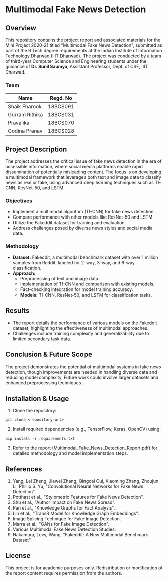 # Multimodal Fake News Detection


## Overview

This repository contains the project report and associated materials for the Mini Project 2020-21 titled "Multimodal Fake News Detection", submitted as part of the B.Tech degree requirements at the Indian Institute of Information Technology Dharwad (IIIT Dharwad). The project was conducted by a team of third-year Computer Science and Engineering students under the guidance of **Dr. Sunil Saumya**, Assistant Professor, Dept. of CSE, IIIT Dharwad.

### Team

|Name|Regd. No|
|-|-|
|Shaik Fharook| 18BCS091|
|Gurram Rithika| 18BCS031|
|Pravalika| 18BCS070|
|Godina Pranav| 18BCS028|


## Project Description

The project addresses the critical issue of fake news detection in the era of accessible information, where social media platforms enable rapid dissemination of potentially misleading content. The focus is on developing a multimodal framework that leverages both text and image data to classify news as real or fake, using advanced deep learning techniques such as TI-CNN, ResNet-50, and LSTM.

### Objectives
- Implement a multimodal algorithm (TI-CNN) for fake news detection.
- Compare performance with other models like ResNet-50 and LSTM.
- Utilize the Fakeddit dataset for training and evaluation.
- Address challenges posed by diverse news styles and social media data.

### Methodology

- **Dataset:** Fakeddit, a multimodal benchmark dataset with over 1 million samples from Reddit, labeled for 2-way, 3-way, and 6-way classification.
- **Approach:**
    -  Preprocessing of text and image data.
    - Implementation of TI-CNN and comparison with existing models.
    - Fact-checking integration for model training accuracy.
    - **Models:** TI-CNN, ResNet-50, and LSTM for classification tasks.


## Results
- The report details the performance of various models on the Fakeddit dataset, highlighting the effectiveness of multimodal approaches.
- Challenges include training complexity and generalizability due to limited secondary task data.

## Conclusion & Future Scope

The project demonstrates the potential of multimodal systems in fake news detection, though improvements are needed in handling diverse data and reducing model complexity. Future work could involve larger datasets and enhanced preprocessing techniques.


## Installation & Usage

1. Clone the repository:

```
git clone <repository-url>
```
2. Install required dependencies (e.g., TensorFlow, Keras, OpenCV) using:

```
pip install -r requirements.txt
```

3. Refer to the report (Multimodal_Fake_News_Detection_Report.pdf) for detailed methodology and model implementation steps.


## References

1.  Yang, Lei Zheng, Jiawei Zhang, Qingcai Cui, Xiaoming Zhang, Zhoujun Li, Phillip S. Yu, "Convolutional Neural Networks for Fake News Detection".
2. Potthast et al., "Stylometric Features for Fake News Detection".
3.  Shu et al., "Author Impact on Fake News Spread".
4. Pan et al., "Knowledge Graphs for Fact Analysis".
5. Lin et al., "TransR Model for Knowledge Graph Embeddings".
6. Image Splicing Technique for Fake Image Detection.
7. Marra et al., "GANs for Fake Image Detection".
8.  Various Multimodal Fake News Detection Studies.
11. Nakamura, Levy, Wang, "Fakeddit: A New Multimodal Benchmark Dataset".

## License

This project is for academic purposes only. Redistribution or modification of the report content requires permission from the authors.

